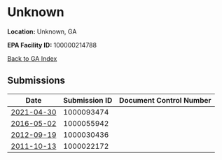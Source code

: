 # Unknown

**Location:** Unknown, GA

**EPA Facility ID:** 100000214788

[Back to GA Index](../../index.md)

## Submissions

| Date | Submission ID | Document Control Number |
|------|--------------|-------------------------|
| [2021-04-30](submissions/1000093474.md) | 1000093474 |  |
| [2016-05-02](submissions/1000055942.md) | 1000055942 |  |
| [2012-09-19](submissions/1000030436.md) | 1000030436 |  |
| [2011-10-13](submissions/1000022172.md) | 1000022172 |  |
